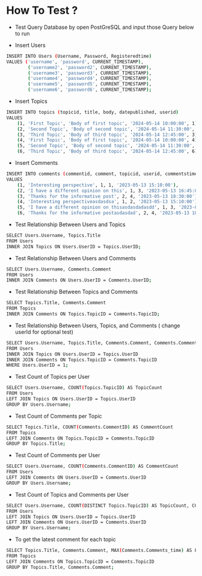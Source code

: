 # How To Test ?

- Test Query Database by open PostGreSQL and input those Query below to run

- Insert Users

```bash
INSERT INTO Users (Username, Password, Registeredtime)
VALUES ('username', 'password', CURRENT_TIMESTAMP),
		('username2', 'password2', CURRENT_TIMESTAMP),
		('username3', 'password3', CURRENT_TIMESTAMP),
		('username4', 'password4', CURRENT_TIMESTAMP),
		('username5', 'password5', CURRENT_TIMESTAMP),
		('username6', 'password6', CURRENT_TIMESTAMP);
```

- Insert Topics

```bash
INSERT INTO topics (topicid, title, body, datepublished, userid)
VALUES
    (1, 'First Topic', 'Body of first topic', '2024-05-14 10:00:00', 1),
    (2, 'Second Topic', 'Body of second topic', '2024-05-14 11:30:00', 2),
    (3, 'Third Topic', 'Body of third topic', '2024-05-14 12:45:00', 3),
	(4, 'First Topic', 'Body of first topic', '2024-05-14 10:00:00', 4),
    (5, 'Second Topic', 'Body of second topic', '2024-05-14 11:30:00', 5),
    (6, 'Third Topic', 'Body of third topic', '2024-05-14 12:45:00', 6);
```

- Insert Comments

```bash
INSERT INTO comments (commentid, comment, topicid, userid, commentstime)
VALUES
    (1, 'Interesting perspective', 1, 1, '2023-05-13 15:10:00'),
    (2, 'I have a different opinion on this', 1, 3, '2023-05-13 16:45:00'),
    (3, 'Thanks for the informative post', 2, 4, '2023-05-13 18:30:00'),
	(4, 'Interesting perspectiveasdasdsa', 1, 2, '2023-05-13 15:10:00'),
    (5, 'I have a different opinion on thisasdasdadasdd', 1, 3, '2023-05-13 16:45:00'),
    (6, 'Thanks for the informative postasdasdad', 2, 4, '2023-05-13 18:30:00');
```

<!--........................................................................................................................................ -->

- Test Relationship Between Users and Topics

```bash
SELECT Users.Username, Topics.Title
FROM Users
INNER JOIN Topics ON Users.UserID = Topics.UserID;
```

- Test Relationship Between Users and Comments

```bash
SELECT Users.Username, Comments.Comment
FROM Users
INNER JOIN Comments ON Users.UserID = Comments.UserID;

```

- Test Relationship Between Topics and Comments

```bash
SELECT Topics.Title, Comments.Comment
FROM Topics
INNER JOIN Comments ON Topics.TopicID = Comments.TopicID;

```

- Test Relationship Between Users, Topics, and Comments ( change userId for optional test)

```bash
SELECT Users.Username, Topics.Title, Comments.Comment, Comments.Comments_time, Topics.DatePublished
FROM Users
INNER JOIN Topics ON Users.UserID = Topics.UserID
INNER JOIN Comments ON Topics.TopicID = Comments.TopicID
WHERE Users.UserID = 1;
```

- Test Count of Topics per User

```bash
SELECT Users.Username, COUNT(Topics.TopicID) AS TopicCount
FROM Users
LEFT JOIN Topics ON Users.UserID = Topics.UserID
GROUP BY Users.Username;

```

- Test Count of Comments per Topic

```bash
SELECT Topics.Title, COUNT(Comments.CommentID) AS CommentCount
FROM Topics
LEFT JOIN Comments ON Topics.TopicID = Comments.TopicID
GROUP BY Topics.Title;

```

- Test Count of Comments per User

```bash
SELECT Users.Username, COUNT(Comments.CommentID) AS CommentCount
FROM Users
LEFT JOIN Comments ON Users.UserID = Comments.UserID
GROUP BY Users.Username;

```

- Test Count of Topics and Comments per User

```bash
SELECT Users.Username, COUNT(DISTINCT Topics.TopicID) AS TopicCount, COUNT(Comments.CommentID) AS CommentCount
FROM Users
LEFT JOIN Topics ON Users.UserID = Topics.UserID
LEFT JOIN Comments ON Users.UserID = Comments.UserID
GROUP BY Users.Username;

```

- To get the latest comment for each topic

```bash
SELECT Topics.Title, Comments.Comment, MAX(Comments.Comments_time) AS LatestCommentTime
FROM Topics
LEFT JOIN Comments ON Topics.TopicID = Comments.TopicID
GROUP BY Topics.Title, Comments.Comment;

```
